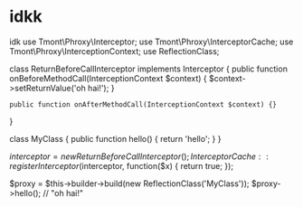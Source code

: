 # idkk
idk
use Tmont\Phroxy\Interceptor;
use Tmont\Phroxy\InterceptorCache;
use Tmont\Phroxy\InterceptionContext;
use ReflectionClass;

class ReturnBeforeCallInterceptor implements Interceptor {
	public function onBeforeMethodCall(InterceptionContext $context) {
		$context->setReturnValue('oh hai!');
	}

	public function onAfterMethodCall(InterceptionContext $context) {}
}

class MyClass {
	public function hello() {
		return 'hello';
	}
}

$interceptor = new ReturnBeforeCallInterceptor();
InterceptorCache::registerInterceptor($interceptor, function($x) { return true; });

$proxy = $this->builder->build(new ReflectionClass('MyClass'));
$proxy->hello(); // "oh hai!"
